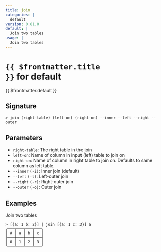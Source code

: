 ```yaml
---
title: join
categories: |
  default
version: 0.81.0
default: |
  Join two tables
usage: |
  Join two tables
---
```


# <code>{{ $frontmatter.title }}</code> for default

<div class='command-title'>{{ $frontmatter.default }}</div>

## Signature

```> join (right-table) (left-on) (right-on) --inner --left --right --outer```

## Parameters

 -  `right-table`: The right table in the join
 -  `left-on`: Name of column in input (left) table to join on
 -  `right-on`: Name of column in right table to join on. Defaults to same column as left table.
 -  `--inner` `(-i)`: Inner join (default)
 -  `--left` `(-l)`: Left-outer join
 -  `--right` `(-r)`: Right-outer join
 -  `--outer` `(-o)`: Outer join

## Examples

Join two tables
```shell
> [{a: 1 b: 2}] | join [{a: 1 c: 3}] a
╭───┬───┬───┬───╮
│ # │ a │ b │ c │
├───┼───┼───┼───┤
│ 0 │ 1 │ 2 │ 3 │
╰───┴───┴───┴───╯

```

